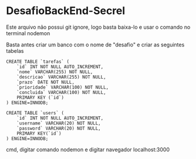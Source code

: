 # DesafioBackEnd-Secrel

Este arquivo não possui git ignore, logo basta baixa-lo e usar o comando no terminal nodemon

Basta antes criar um banco com o nome de "desafio" e criar as seguintes tabelas

```
CREATE TABLE `tarefas` (
    `id` INT NOT NULL AUTO_INCREMENT,
    `nome` VARCHAR(255) NOT NULL,
    `descricao` VARCHAR(255) NOT NULL,
    `prazo` DATE NOT NULL,
    `prioridade` VARCHAR(100) NOT NULL,
    `concluida` VARCHAR(100) NOT NULL,
    PRIMARY KEY (`id`)
) ENGINE=INNODB;

CREATE TABLE `users` (
    `id` INT NOT NULL AUTO_INCREMENT,
    `username` VARCHAR(20) NOT NULL,
    `password` VARCHAR(20) NOT NULL,
    PRIMARY KEY(`id`)
) ENGINE=INNODB;
```

cmd, digitar comando nodemon e digitar navegador localhost:3000
